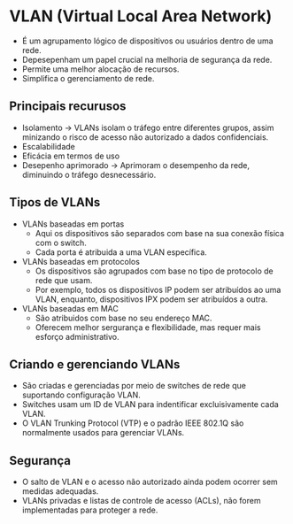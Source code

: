 # VLAN (Virtual Local Area Network)
  - É um agrupamento lógico de dispositivos ou usuários dentro de uma rede.
  - Depesepenham um papel crucial na melhoria de segurança da rede.
  - Permite uma melhor alocação de recursos.
  - Simplifica o gerenciamento de rede.

## Principais recurusos
  - Isolamento -> VLANs isolam o tráfego entre diferentes grupos, assim minizando o risco de acesso não autorizado a dados confidenciais. 
  - Escalabilidade
  - Eficácia em termos de uso
  - Desepenho aprimorado -> Aprimoram o desempenho da rede, diminuindo o tráfego desnecessário.

## Tipos de VLANs
  - VLANs baseadas em portas
    - Aqui os dispositivos são separados com base na sua conexão física com o switch.
    - Cada porta é atribuida a uma VLAN específica.
  - VLANs baseadas em protocolos
    - Os dispositivos são agrupados com base no tipo de protocolo de rede que usam.
    - Por exemplo, todos os dispositivos IP podem ser atribuídos ao uma VLAN, enquanto, dispositivos IPX podem ser atribuídos a outra.
  - VLANs baseadas em MAC
    - São atribuidos com base no seu endereço MAC.
    - Oferecem melhor sergurança e flexibilidade, mas requer mais esforço administrativo.

## Criando e gerenciando VLANs
  - São criadas e gerenciadas por meio de switches de rede que suportando configuração VLAN.
  - Switches usam um ID de VLAN para indentificar excluisivamente cada VLAN.
  - O VLAN Trunking Protocol (VTP) e o padrão IEEE 802.1Q são normalmente usados ​​para gerenciar VLANs.

## Segurança
  - O salto de VLAN e o acesso não autorizado ainda podem ocorrer sem medidas adequadas.
  - VLANs privadas e listas de controle de acesso (ACLs), não forem implementadas para proteger a rede. 